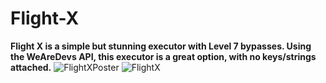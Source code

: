 # Flight-X
**Flight X is a simple but stunning executor with Level 7 bypasses. Using the WeAreDevs API, this executor is a great option, with no keys/strings attached.**
![FlightXPoster](https://user-images.githubusercontent.com/91488137/181773336-ca89e7f8-d985-4ff1-91ca-6eb9de9679bd.png)
![FlightX](https://user-images.githubusercontent.com/91488137/181773372-ff1fd09f-63c6-4962-8c52-09e0244489ad.png)
